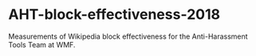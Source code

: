 # AHT-block-effectiveness-2018
Measurements of Wikipedia block effectiveness for the Anti-Harassment Tools Team at WMF.
